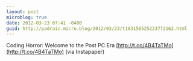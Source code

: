 ```yaml
---
layout: post
microblog: true
date: 2012-03-23 07:41 -0400
guid: http://padraic.micro.blog/2012/03/23/t183156525223772162.html
---
```

Coding Horror: Welcome to the Post PC Era [http://t.co/4B4TaTMo](http://t.co/4B4TaTMo) (via Instapaper)
